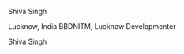 Shiva Singh

Lucknow, India
BBDNITM, Lucknow
Developmenter

[Shiva Singh](https://github.com/cvasingh)
